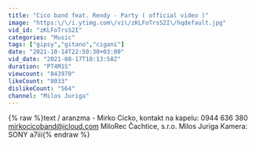 ```yaml
---
title: "Cico band feat. Rendy - Party ( official video )"
image: "https:\/\/i.ytimg.com\/vi\/zKLFoTrsS2I\/hqdefault.jpg"
vid_id: "zKLFoTrsS2I"
categories: "Music"
tags: ["gipsy","gitano","cigani"]
date: "2021-10-14T22:50:30+03:00"
vid_date: "2021-08-17T10:13:58Z"
duration: "PT4M1S"
viewcount: "843970"
likeCount: "8033"
dislikeCount: "564"
channel: "Milos Juriga"
---
```

{% raw %}text / aranzma - Mirko Cicko, kontakt na kapelu:  0944 636 380 mirkocicoband@icloud.com MiloRec Čachtice, s.r.o. Milos Juriga Kamera:  SONY a7iii{% endraw %}
